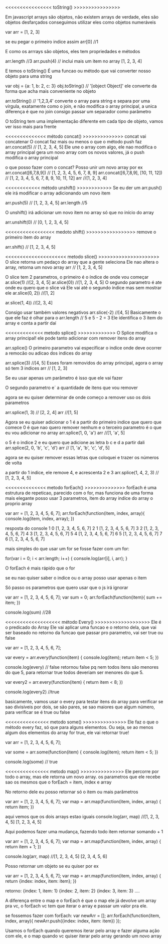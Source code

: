 <<<<<<<<<<<<<<<< toString() >>>>>>>>>>>>>>>>

Em javascript arrays são objetos, não existem arrays de verdade, eles são objetos desfarçados
conseguimos utilizar eles como objetos numeráveis

var arr = [1, 2, 3]

se eu pegar o primeiro indice assim arr[0] //1

E como os arrrays são objetos, eles tem propriedades e métodos

arr.length //3
arr.push(4) // inclui mais um item no array [1, 2, 3, 4]

E temos o toString()
É uma funcao ou método que vai converter nosso objeto para uma string

var obj = {a: 1, b: 2, c: 3}
obj.toString() // '[object Object]' ele converte da forma que acha mais conveniente no objeto

arr.toString() // '1,2,3,4' converte o array para string e separa por uma vírgula, exatamente como o join, e não modifica o array principal, a unica diferença é que no join consigo passar um separador como parâmetro

O toString tem uma implementação diferente em cada tipo de objeto, vamos ver isso mais para frente

<<<<<<<<<<<<<< método concat() >>>>>>>>>>>>>>
concat vai concatenar
O concat faz mais ou menos o que o método push faz
arr.concat(5) // [1, 2, 3, 4, 5]
Ele une o array com algo, ele nao modifica o array principal
gera um novo array com os novos valores, já o push modifica o array principal

o que posso fazer com o concat? Posso unir um novo array por ex
arr.concat([6,7,8,9]) // [1, 2, 3, 4, 5, 6, 7, 8, 9]
arr.concat([6,7,8,9], [10, 11, 12]) // [1, 2, 3, 4, 5, 6, 7, 8, 9, 10, 11, 12]
arr //[1, 2, 3, 4]

<<<<<<<<<<<< método unshift() >>>>>>>>>>>>
Se eu der um arr.push() ele irá modificar o array adicionando um novo item

arr.push(5) // [1, 2, 3, 4, 5]
arr.length //5

O unshift() irá adicionar um novo item no array só que no início do array

arr.unshift(0) // [0, 1, 2, 3, 4, 5]

<<<<<<<<<<<<<<<<< medoto shift() >>>>>>>>>>>>>>>>>
remove o primeiro item do array

arr.shift() // [1, 2, 3, 4, 5]

<<<<<<<<<<<<<<<<<<<<< metodo slice() >>>>>>>>>>>>>>>>>>>>>
O slice retorna um pedaço do array que a gente seleciona
Ele nao altera o array, retorna um novo array
arr // [1, 2, 3, 4, 5]

O slice tem 2 parametros, o primeiro é o índice de onde vou começar
ar.slice(1) //[2, 3, 4, 5]
ar.slice(0)) //[1, 2, 3, 4, 5]
O segundo parametro é ate onde eu quero que o slice vá
Ele vai até o segundo índice mas sem mostrar ele
ar.slice(0, 2)) //[1, 2]

ar.slice(1, 4)) //[2, 3, 4]

Consigo usar também valores negativos
arr.slice(-2) //[4, 5]
Basicamente o que ele faz é olhar para o arr.length // 5 e 5 - 2 = 3
Ele identifica o 3 item do array e conta a partir daí

<<<<<<<<<<<<< metodo splice() >>>>>>>>>>>>>
O Splice modifica o array principal! ele pode tanto adicionar com remover itens do array

arr.splice()
O primeiro parametro vai especificar o indice onde deve ocorrer a remocão ou adicao dos indices do array

arr.splice(3) //[4, 5]
Esses foram removidos do array principal, agora o array só tem 3 indices
arr // [1, 2, 3]

Se eu usar apenas um parâmetro é isso que ele vai fazer

O segundo parametro e´ a quantidade de itens que vou remover

agora se eu quiser determinar de onde começo a remover uso os dois parametros

arr.splice(1, 3) // [2, 2, 4]
arr //[1, 5]

Agora se eu quiser adicionar
o 1 é a partir do primeiro indice que quero que comece
0 é que nao quero remover nenhum
e o terceiro parametro é o que eu vou adicionar no array
arr.splice(1, 0, 'a')
arr //[1, 'a', 5]

o 5 é o indice 2 e eu quero que adicione as letra b c e d a partir dali
arr.splice(2, 0, 'b', 'c', 'd')
arr // [1, 'a', 'b', 'c', 'd', 5]

agora se eu quiser remover essas letras que coloquei e trazer os números de volta

a partir do 1 indice, ele remove 4, e acrescenta 2 e 3
arr.splice(1, 4, 2, 3) // [1, 2, 3, 4, 5]

<<<<<<<<<<<<<< metodo forEach() >>>>>>>>>>>>>>
forEach é uma estrutura de repeticao, parecido com o for,
mas funciona de uma forma mais elegante
posso usar 3 parametros, 
item do array
indice do array
o proprio array

var arr = [1, 2, 3, 4, 5, 6, 7];
arr.forEach(function(item, index, array){
  console.log(item, index, array);
})

resposta do console
1 0 [1, 2, 3, 4, 5, 6, 7]
2 1 [1, 2, 3, 4, 5, 6, 7]
3 2 [1, 2, 3, 4, 5, 6, 7]
4 3 [1, 2, 3, 4, 5, 6, 7]
5 4 [1, 2, 3, 4, 5, 6, 7]
6 5 [1, 2, 3, 4, 5, 6, 7]
7 6 [1, 2, 3, 4, 5, 6, 7]

mais simples do que usar um for
se fosse fazer com um for:

for(var i = 0; i < arr.length; i++) {
  console.log(arr[i], i, arr);
}

O forEach é mais rápido que o for

se eu nao quiser saber o indice ou o array posso usar apenas o item

Só passo os parametros que quero usar que o js irá ignorar

var arr = [1, 2, 3, 4, 5, 6, 7];
var sum = 0;
arr.forEach(function(item){
  sum += item;
})

console.log(sum) //28

<<<<<<<<<<<<<<<<<<< método Every() >>>>>>>>>>>>>>>>>>>
Ele é o predicado do Array
Ele vai aplicar uma funcao e o retorno dela,
que vai ser baseado no retorno da funcao que passar pro parametro,
vai ser true ou false

var arr = [1, 2, 3, 4, 5, 6, 7];

var every = arr.every(function(item) {
  console.log(item);
  return item < 5;
})

console.log(every) // false
retornou false pq nem todos itens são menores do que 5, para retornar true todos deveriam ser menores do que 5.

var every2 = arr.every(function(item) {
  return item < 8;
})

console.log(every2) //true

basicamente, vamos usar o every para testar itens do array para verificar se sao divisíveis por dois, se são pares, se sao maiores que algum número, para verificar se é true ou false

<<<<<<<<<<<<<<< metodo some() >>>>>>>>>>>>>>>
Ele faz o que o método every faz, só que para alguns elementos. Ou seja, se ao menos algum dos elementos do array for true, ele vai retornar true!

var arr = [1, 2, 3, 4, 5, 6, 7];

var some = arr.some(function(item) {
  console.log(item);
  return item < 5;
})

console.log(some) // true

<<<<<<<<<<<<<<< metodo map() >>>>>>>>>>>>>>>
Ele percorre por todo o array, mas ele retorna um novo array.
os parametros que ele recebe sao os mesmos que o forEach = item, index e array

No retorno dele eu posso retornar só o item ou mais parâmetros

var arr = [1, 2, 3, 4, 5, 6, 7];
var map = arr.map(function(item, index, array) {
  return item;
})

aqui vemos que os dois arrays estao iguais
console.log(arr, map) //[1, 2, 3, 4, 5] [1, 2, 3, 4, 5]

Aqui podemos fazer uma mudança, fazendo todo item retornar somando + 1

var arr = [1, 2, 3, 4, 5, 6, 7];
var map = arr.map(function(item, index, array) {
  return item + 1;
})

console.log(arr, map) //[1, 2, 3, 4, 5] [2, 3, 4, 5, 6]

Posso retornar um objeto se eu quiser por ex

var arr = [1, 2, 3, 4, 5, 6, 7];
var map = arr.map(function(item, index, array) {
  return {index: index, item: item};
})

retorno:
{index: 1, item: 1}
{index: 2, item: 2}
{index: 3, item: 3}
....

A diferença entre o map e o forEach é que o map ele já devolve um array pra vc, o forEach vc tem que iterar o array e passar um valor pra ele.

se fossemos fazer com forEach:
var newArr = [];
arr.forEach(function(item, index, array){
  newArr.push({index: index, item: item})
});

Usamos o forEach quando queremos iterar pelo array e fazer alguma ação com ele, e o map quando vc quiser iterar pelo array gerando um novo array